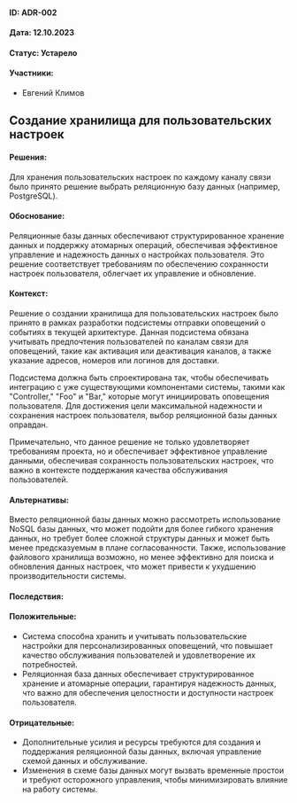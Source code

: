 #### ID: ADR-002

#### Дата: 12.10.2023

#### Статус: Устарело

#### Участники:
* Евгений Климов

## Создание хранилища для пользовательских настроек

#### Решения:

Для хранения пользовательских настроек по каждому каналу связи было принято решение выбрать реляционную базу данных (например, PostgreSQL).

#### Обоснование:

Реляционные базы данных обеспечивают структурированное хранение данных и поддержку атомарных операций, обеспечивая эффективное управление и надежность данных о настройках пользователя. Это решение соответствует требованиям по обеспечению сохранности настроек пользователя, облегчает их управление и обновление.

#### Контекст:
Решение о создании хранилища для пользовательских настроек было принято в рамках разработки подсистемы отправки оповещений о событиях в текущей архитектуре. Данная подсистема обязана учитывать предпочтения пользователей по каналам связи для оповещений, такие как активация или деактивация каналов, а также указание адресов, номеров или логинов для доставки.

Подсистема должна быть спроектирована так, чтобы обеспечивать интеграцию с уже существующими компонентами системы, такими как "Controller," "Foo" и "Bar," которые могут инициировать оповещения пользователя. Для достижения цели максимальной надежности и сохранения настроек пользователя, выбор реляционной базы данных оправдан.

Примечательно, что данное решение не только удовлетворяет требованиям проекта, но и обеспечивает эффективное управление данными, обеспечивая сохранность пользовательских настроек, что важно в контексте поддержания качества обслуживания пользователей.

#### Альтернативы:

Вместо реляционной базы данных можно рассмотреть использование NoSQL базы данных, что может подойти для более гибкого хранения данных, но требует более сложной структуры данных и может быть менее предсказуемым в плане согласованности. Также, использование файлового хранилища возможно, но менее эффективно для поиска и обновления данных настроек, что может привести к ухудшению производительности системы.

#### Последствия:

#### Положительные:
- Система способна хранить и учитывать пользовательские настройки для персонализированных оповещений, что повышает качество обслуживания пользователей и удовлетворение их потребностей.
- Реляционная база данных обеспечивает структурированное хранение и атомарные операции, гарантируя надежность данных, что важно для обеспечения целостности и доступности настроек пользователя.

#### Отрицательные:
- Дополнительные усилия и ресурсы требуются для создания и поддержания реляционной базы данных, включая управление схемой данных и обслуживание.
- Изменения в схеме базы данных могут вызвать временные простои и требуют осторожного управления, чтобы минимизировать влияние на работу системы.
